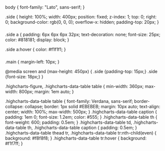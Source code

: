 body {
  font-family: "Lato", sans-serif;
}

.side {
  height: 100%;
  width: 400px;
  position: fixed;
  z-index: 1;
  top: 0;
  right: 0;
  background-color: rgb(0, 0, 0);
  overflow-x: hidden;
  padding-top: 20px;
}

###
.side a {
  padding: 6px 6px 6px 32px;
  text-decoration: none;
  font-size: 25px;
  color: #818181;
  display: block;
}

.side a:hover {
  color: #f1f1f1;
}

###


.main {
  margin-left: 10px; 
}


@media screen and (max-height: 450px) {
  .side {padding-top: 15px;}
  .side {font-size: 18px;}
}







.highcharts-figure, .highcharts-data-table table {
  min-width: 360px; 
  max-width: 800px;
  margin: 1em auto;
}

.highcharts-data-table table {
	font-family: Verdana, sans-serif;
	border-collapse: collapse;
	border: 1px solid #EBEBEB;
	margin: 10px auto;
	text-align: center;
	width: 100%;
	max-width: 500px;
}
.highcharts-data-table caption {
  padding: 1em 0;
  font-size: 1.2em;
  color: #555;
}
.highcharts-data-table th {
	font-weight: 600;
  padding: 0.5em;
}
.highcharts-data-table td, .highcharts-data-table th, .highcharts-data-table caption {
  padding: 0.5em;
}
.highcharts-data-table thead tr, .highcharts-data-table tr:nth-child(even) {
  background: #f8f8f8;
}
.highcharts-data-table tr:hover {
  background: #f1f7ff;
}












